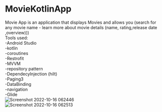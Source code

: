 # MovieKotlinApp
Movie App is an application that displays Movies and allows you (search for any movie name  - learn more about movie details (name, rating,release date ,overview)))
<br/>Tools used:
  <br/>-Android Studio
  <br/>-kotlin
  <br/>-coroutines 
  <br/>-Restrofit
  <br/>-MVVM
  <br/>-repository pattern
  <br/>-DependecyInjection (hilt)
  <br/>-Paging3
  <br/>-DataBinding
  <br/>-navigation
  <br/>-Glide
 <br/>![Screenshot 2022-10-16 062446](https://user-images.githubusercontent.com/44526915/196018000-17a02409-cd24-44da-bf84-f01a3f5833b9.png)
 <br/>![Screenshot 2022-10-16 062513](https://user-images.githubusercontent.com/44526915/196018003-e76ecc6e-0966-46a5-8882-0d0052ae251c.png)

